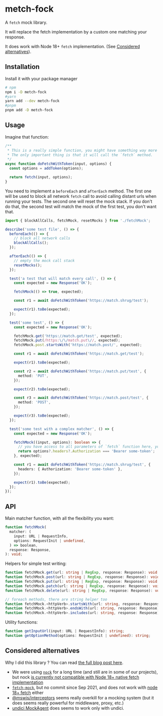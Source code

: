 # metch-fock

A `fetch` mock library.

It will replace the fetch implementation by a custom one matching your response.

It does work with Node 18+ `fetch` implementation. (See [Considered alternatives](#considered-alternatives)).

## Installation

Install it with your package manager

```sh
# npm
npm i -D metch-fock
#yarn
yarn add --dev metch-fock
#pnpm
pnpm add -D metch-fock
```

## Usage

Imagine that function:

```ts
/**
 * This is a really simple function, you might have something way more complicated in your codebase.
 * The only important thing is that it will call the `fetch` method.
 */
async function doFetchWithToken(input, options) {
  const options = addToken(options);

  return fetch(input, options);
}
```

You need to implement a `beforeEach` and `afterEach` method.
The first one will be used to block all network `fetch` call to avoid calling distant urls when running your tests.
The second one will reset the mock stack. If you don't do that, the second test will match the mock of the first test, you don't want that.

```ts
import { blockAllCalls, fetchMock, resetMocks } from './fetchMock';

describe('some test file', () => {
  beforeEach(() => {
    // block all network calls
    blockAllCalls();
  });

  afterEach(() => {
    // empty the mock call stack
    resetMocks();
  });

  test('a test that will match every call', () => {
    const expected = new Response('OK');

    fetchMock(() => true, expected);

    const r1 = await doFetchWithToken('https://match.shrug/test');

    expect(r1).toBe(expected);
  });

  test('some test', () => {
    const expected = new Response('OK');

    fetchMock.get('https://match.get/test', expected);
    fetchMock.put(/https:\/\/match.put\//, expected);
    fetchMock.post.startsWith('https://match.post/', expected);

    const r1 = await doFetchWithToken('https://match.get/test');

    expect(r1).toBe(expected);

    const r2 = await doFetchWithToken('https://match.put/test', {
      method: 'PUT',
    });

    expect(r2).toBe(expected);

    const r3 = await doFetchWithToken('https://match.post/test', {
      method: 'POST',
    });

    expect(r3).toBe(expected);
  });

  test('some test with a complex matcher', () => {
    const expected = new Response('OK');

    fetchMock((input, options): boolean => {
      // you have access to all parameters of `fetch` function here, you can return anything you want
      return options?.headers?.Authorization === 'Bearer some-token';
    }, expected);

    const r1 = await doFetchWithToken('https://match.shrug/test', {
      headers: { Authorization: 'Bearer some-token' },
    });

    expect(r1).toBe(expected);
  });
});
```

## API

Main matcher function, with all the flexibility you want:

```ts
function fetchMock(
  matcher: (
    input: URL | RequestInfo,
    options: RequestInit | undefined,
  ) => boolean,
  response: Response,
): void;
```

Helpers for simple test writing:

```ts
function fetchMock.get(url: string | RegExp, response: Response): void;
function fetchMock.post(url: string | RegExp, response: Response): void;
function fetchMock.put(url: string | RegExp, response: Response): void;
function fetchMock.patch(url: string | RegExp, response: Response): void;
function fetchMock.delete(url: string | RegExp, response: Response): void;

// foreach methods, there are string helper too
function fetchMock.<httpVerb>.startsWith(url: string, response: Response): void;
function fetchMock.<httpVerb>.endsWith(url: string, response: Response): void;
function fetchMock.<httpVerb>.includes(url: string, response: Response): void;
```

Utility functions:

```ts
function getInputUrl(input: URL | RequestInfo): string;
function getOptionMethod(options: RequestInit | undefined): string;
```

## Considered alternatives

Why I did this library ? You can read [the full blog post here](https://julien.deniau.me/posts/2023-10-10-metck-fock).

- We were using [`nock`](https://github.com/nock/nock) for a long time (and still are in some of our projects), but nock [is currently not compatible with Node 18+ native fetch implementation](https://github.com/nock/nock/issues/2397)
- [`fetch-mock`](https://github.com/wheresrhys/fetch-mock), but no commit since Sep 2021, and does not work with [node 18+ fetch](https://github.com/wheresrhys/fetch-mock/issues/658) either
- [@mswjs/interceptors](https://github.com/mswjs/interceptors) seems really overkill for a mocking system (but it does seems really powerful for middleware, proxy, etc.)
- [undici MockAgent](https://undici.nodejs.org/#/docs/best-practices/mocking-request) does seems to work only with undici.
